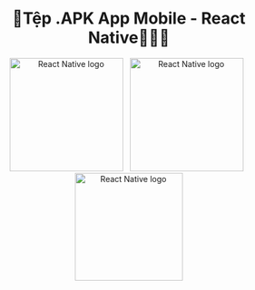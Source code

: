 <div align="center"> 
  <h1>📱Tệp .APK App Mobile - React Native👨🏻‍💻</h1>   
</div>    

<div align="center"> 
  <img src="https://images-cdn.openxcell.com/wp-content/uploads/2024/07/25082439/reactnative-inner.svg" alt="React Native logo" width="200" /> &nbsp;
  <img src="https://cdn3d.iconscout.com/3d/premium/thumb/apk-file-3d-icon-download-in-png-blend-fbx-gltf-formats--extension-format-pack-files-folders-icons-8248663.png?f=webp" alt="React Native logo" width="200" />  &nbsp;
  <img src="https://images-wixmp-ed30a86b8c4ca887773594c2.wixmp.com/f/0df13e2e-0b9f-4692-ac80-740e27a35f32/de6gqiq-3d78b41b-cb2e-41e6-892a-196285320108.png?token=eyJ0eXAiOiJKV1QiLCJhbGciOiJIUzI1NiJ9.eyJzdWIiOiJ1cm46YXBwOjdlMGQxODg5ODIyNjQzNzNhNWYwZDQxNWVhMGQyNmUwIiwiaXNzIjoidXJuOmFwcDo3ZTBkMTg4OTgyMjY0MzczYTVmMGQ0MTVlYTBkMjZlMCIsIm9iaiI6W1t7InBhdGgiOiJcL2ZcLzBkZjEzZTJlLTBiOWYtNDY5Mi1hYzgwLTc0MGUyN2EzNWYzMlwvZGU2Z3FpcS0zZDc4YjQxYi1jYjJlLTQxZTYtODkyYS0xOTYyODUzMjAxMDgucG5nIn1dXSwiYXVkIjpbInVybjpzZXJ2aWNlOmZpbGUuZG93bmxvYWQiXX0.jYk_ExWTvLpIO95Ygzs1t7xRKjKcMqFLX7VD9P38dhU" alt="React Native logo" width="190" />
</div>  
